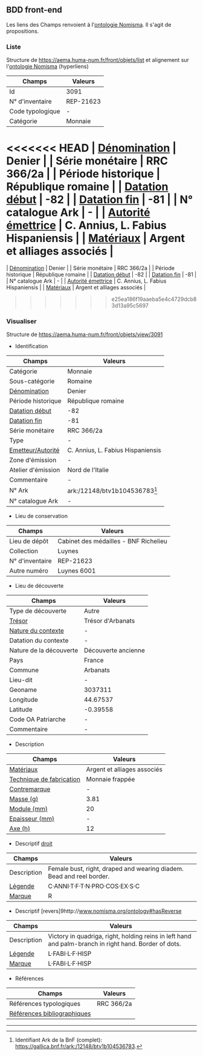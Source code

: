 ## BDD front-end

Les liens des Champs renvoient à l'[ontologie Nomisma](http://nomisma.org/ontology). Il s'agit de propositions.

### Liste

Structure de https://aema.huma-num.fr/front/objets/list et alignement sur l'[ontologie Nomisma](http://www.nomisma.org/ontology) (hyperliens)


| Champs                | Valeurs                               |
|--------------------|-------------------------------------|
| Id                 | 3091                                |
| N° d'inventaire    | REP-21623                           |
| Code typologique   | -                                   |
| Catégorie          | Monnaie                             |
<<<<<<< HEAD
| [Dénomination](http://nomisma.org/ontology#Denomination)       | Denier                              |
| Série monétaire    | RRC 366/2a                          |
| Période historique | République romaine                  |
| [Datation début](http://nomisma.org/ontology#hasNumismaticOpeningDate)   | -82                                 |
| [Datation fin](http://nomisma.org/ontology#hasNumismaticClosingDate)       | -81                                 |
| N° catalogue Ark   | -                                   |
| [Autorité émettrice](http://nomisma.org/ontology#hasAuthority) | C. Annius, L. Fabius Hispaniensis   |
| [Matériaux](http://nomisma.org/ontology#hasMaterial)          | Argent et alliages associés         |
=======
| [Dénomination](http://nomisma.org/ontology#Denomination)      | Denier                              |
| Série monétaire    | RRC 366/2a                          |
| Période historique | République romaine                  |
| [Datation début](http://www.nomisma.org/ontology#hasOpeningDate)     | -82                                 |
| [Datation fin](http://www.nomisma.org/ontology#hasClosingDate)       | -81                                 |
| N° catalogue Ark   | -                                   |
| [Autorité émettrice](http://www.nomisma.org/ontology#hasAuthority) | C. Annius, L. Fabius Hispaniensis   |
| [Matériaux](http://www.nomisma.org/ontology#hasMaterial)          | Argent et alliages associés         |
>>>>>>> e25ea186f19aaeba5e4c4729dcb83d13a95c5697


### Visualiser

Structure de https://aema.huma-num.fr/front/objets/view/3091

* Identification

| Champs                  | Valeurs                                      |
|----------------------|--------------------------------------------|
| Catégorie           | Monnaie                                    |
| Sous-catégorie      | Romaine                                    |
| [Dénomination](http://www.nomisma.org/ontology#Denomination)       | Denier                                     |
| Période historique | République romaine                        |
| [Datation début](http://www.nomisma.org/ontology#hasOpeningDate)     | -82                                        |
| [Datation fin](http://www.nomisma.org/ontology#hasClosingDate)       | -81                                        |
| Série monétaire    | RRC 366/2a                                 |
| Type               | -                                          |
| [Emetteur/Autorité](http://www.nomisma.org/ontology#hasAuthority)  | C. Annius, L. Fabius Hispaniensis         |
| Zone d'émission    | -                                          |
| Atelier d'émission | Nord de l'Italie                          |
| Commentaire        | -                                          |
| N° Ark             | ark:/12148/btv1b104536783[^1]                  |
| N° catalogue Ark   | -                                          |

* Lieu de conservation

| Champs               | Valeurs                                      |
|-------------------|--------------------------------------------|
| Lieu de dépôt    | Cabinet des médailles - BNF Richelieu      |
| Collection       | Luynes                                     |
| N° d'inventaire  | REP-21623                                  |
| Autre numéro     | Luynes 6001                                |

* Lieu de découverte

| Champs                     | Valeurs                    |
|-------------------------|--------------------------|
| Type de découverte     | Autre                    |
| [Trésor](http://www.nomisma.org/ontology#Hoard)                 | Trésor d'Arbanats        |
| [Nature du contexte](http://www.nomisma.org/ontology#hasContext)    | -                        |
| Datation du contexte   | -                        |
| Nature de la découverte | Découverte ancienne     |
| Pays                   | France                   |
| Commune                | Arbanats                 |
| Lieu-dit               | -                        |
| Geoname                | 3037311                  |
| Longitude              | 44.67537                 |
| Latitude               | -0.39558                 |
| Code OA Patriarche     | -                        |
| Commentaire            | -                        |

* Description

| Champs                        | Valeurs                        |
|----------------------------|------------------------------|
| [Matériaux](http://www.nomisma.org/ontology#Material)                  | Argent et alliages associés |
| [Technique de fabrication](http://www.nomisma.org/ontology#Manufacture)  | Monnaie frappée             |
| [Contremarque](http://www.nomisma.org/ontology#hasCountermark)               | -                            |
| [Masse (g)](http://www.nomisma.org/ontology#hasWeight)                  | 3.81                         |
| [Module (mm)](http://www.nomisma.org/ontology#hasMaxDiameter)                | 20                           |
| [Epaisseur (mm)](http://www.nomisma.org/ontology#hasMaxWidth)             | -                            |
| [Axe (h)](http://www.nomisma.org/ontology#hasAxis)                    | 12                           |


* Descriptif [droit](http://www.nomisma.org/ontology#hasObverse)

| Champs          | Valeurs                                                    |
|-------------|----------------------------------------------------------|
| Description | Female bust, right, draped and wearing diadem. Bead and reel border. |
| [Légende](http://www.nomisma.org/ontology#hasLegend)     | C·ANNI·T·F·T·N·PRO·COS·EX·S·C                           |
| [Marque](http://www.nomisma.org/ontology#hasMark)      | R                                                        |

* Descriptif [revers]9http://www.nomisma.org/ontology#hasReverse

| Champs          | Valeurs                                                                 |
|-------------|-----------------------------------------------------------------------|
| Description | Victory in quadriga, right, holding reins in left hand and palm-branch in right hand. Border of dots. |
| [Légende](http://www.nomisma.org/ontology#hasLegend)     | L·FABI·L·F·HISP                                                       |
| [Marque](http://www.nomisma.org/ontology#hasMark)      | L·FABI·L·F·HISP                                                       |

* Références

| Champs          | Valeurs                                                                 |
|-------------|-----------------------------------------------------------------------|
| Références typologiques | RRC 366/2a |
| [Références bibliographiques](http://www.nomisma.org/ontology#hasReferenceWork)     |                                                   |

---

[^1]: Identifiant Ark de la BnF (complet): https://gallica.bnf.fr/ark:/12148/btv1b104536783. 